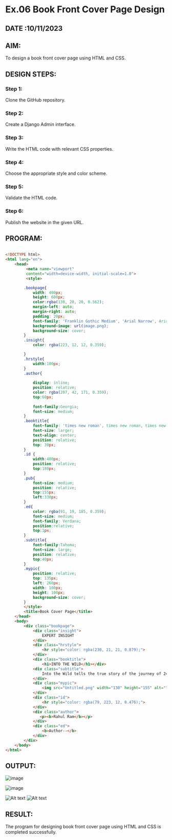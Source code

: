 # Ex.06 Book Front Cover Page Design
## DATE :10/11/2023

## AIM:
To design a book front cover page using HTML and CSS.

## DESIGN STEPS:

### Step 1:
Clone the GitHub repository.

### Step 2:
Create a Django Admin interface.

### Step 3:
Write the HTML code with relevant CSS properties.

### Step 4:
Choose the appropriate style and color scheme.

### Step 5:
Validate the HTML code.

### Step 6:
Publish the website in the given URL.

## PROGRAM:
```html

<!DOCTYPE html>
<html lang="en">
    <head>
         <meta name="viewport" 
         content="width=device-width, initial-scale=1.0">
         <style>

        .bookpage{
            width: 400px;
            height: 600px;
            color:rgba(138, 20, 20, 0.562);
            margin-left: auto;
            margin-right: auto;
            padding: 20px;
            font-family: 'Franklin Gothic Medium', 'Arial Narrow', Arial, sans-serif;
            background-image: url(image.png);
            background-size: cover;
        }
        .insight{
            color: rgba(223, 12, 12, 0.359);

        }
        .hrstyle{
            width:100px;
        }
        .author{
        
            display: inline;
            position: relative;
            color: rgba(207, 42, 171, 0.359);
            top:60px;
            
            font-family:Georgia;
            font-size: medium;
        }
        .booktitle{
            font-family: 'times new roman', times new roman, times new roman;
            font-size: larger;
            text-align: center;
            position: relative;
            top: 30px;
        }
        .id {
            width:400px;
            position: relative;
            top:180px;   
        }
        .pub{
            font-size: medium;
            position: relative;
            top:155px;
            left:330px;
        }
        .ed{
            color: rgba(91, 19, 185, 0.359);
            font-size: medium;
            font-family: Verdana;
            position:relative;
            top:1px;
        }
        .subtitle{
            font-family:Tahoma;
            font-size: large;
            position: relative;
            top:40px;
        }
        .mypic{
            position: relative;
            top: 135px;
            left: 260px;
            width: 100px;
            height: 100px;
            background-size: cover;
        }
        </style>
        <title>Book Cover Page</title>
    </head>
    <body>
        <div class="bookpage">
            <div class="insight">
                EXPERT INSIGHT
            </div>
            <div class="hrstyle">
                <hr style="color: rgba(230, 21, 21, 0.879);">
            </div>
            <div class="booktitle">
                <h1>INTO THE WILD</h1></div>
            <div class="subtitle">
                Into the Wild tells the true story of the journey of 24-year-old Christopher McCandless into Alaska's Denali National Park and Preserve, where he starved to death in an abandoned bus after spending four months foraging and hunting game
            </div>
            <div class="mypic">
                <img src="Untitled.png" width="130" height="155" alt="">
            </div>
            <div class="id">
                <hr style="color: rgba(79, 223, 12, 0.476);">
            </div>
            <div class="author">
               <p><b>Rahul Ram</b></p>
            </div>
            <div class="ed">
                <b>Author--</b>
            </div>
        </div>
    </body>
</html>
```


## OUTPUT:

![image](https://github.com/rahulramakrishnann/Exp-6-Cover--web-/assets/143045415/84fa6686-b02e-424c-9037-e857217a7c98)

![image](https://github.com/rahulramakrishnann/Exp-6-Cover--web-/assets/143045415/f292c8d8-868b-4978-86f9-461e440cbf84)

![Alt text](image.png)
![Alt text](image-1.png)


## RESULT:
The program for designing book front cover page using HTML and CSS is completed successfully.
